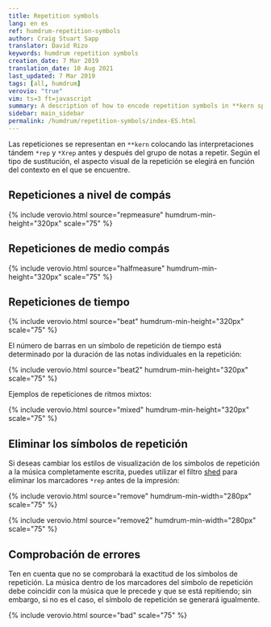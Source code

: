 ```yaml
---
title: Repetition symbols
lang: en es
ref: humdrum-repetition-symbols
author: Craig Stuart Sapp
translator: David Rizo
keywords: humdrum repetition symbols
creation_date: 7 Mar 2019
translation_date: 10 Aug 2021
last_updated: 7 Mar 2019
tags: [all, humdrum]
verovio: "true"
vim: ts=3 ft=javascript
summary: A description of how to encode repetition symbols in **kern spines.
sidebar: main_sidebar
permalink: /humdrum/repetition-symbols/index-ES.html
---
```


Las repeticiones se representan en `**kern` colocando las interpretaciones tándem `*rep` y `*Xrep` antes y después del grupo de notas a repetir.  Según el tipo de sustitución, el aspecto visual de la repetición se elegirá en función del contexto en el que se encuentre.


## Repeticiones a nivel de compás ##


{% include verovio.html
	source="repmeasure"
	humdrum-min-height="320px"
	scale="75"
%}
<script type="application/json" id="repmeasure">
**kern
*M3/4
=1
4c
4d
4e
=2
*rep
4c
4d
4e
*Xrep
=3
4e
4d
4c
=4
*rep
4e
4d
4c
*Xrep
=5
*rep
4e
4d
4c
*Xrep
=
*-
</script>


## Repeticiones de medio compás ##

{% include verovio.html
	source="halfmeasure"
	humdrum-min-height="320px"
	scale="75"
%}
<script type="application/json" id="halfmeasure">
**kern
*M4/4
=1
8cL
8dJ
16gLL
16f
16e
16dJJ
*rep
8cL
8dJ
16gLL
16f
16e
16dJJ
*Xrep
=
*rep
8cL
8dJ
16gLL
16f
16e
16dJJ
*Xrep
*rep
8cL
8dJ
16gLL
16f
16e
16dJJ
*Xrep
=
2c;
=
*-
</script>



## Repeticiones de tiempo ##

{% include verovio.html
	source="beat"
	humdrum-min-height="320px"
	scale="75"
%}
<script type="application/json" id="beat">
**kern
*M4/4
=1
8cL
8dJ
*rep
8cL
8dJ
*Xrep
*rep
8cL
8dJ
*Xrep
*rep
8cL
8dJ
*Xrep
=2
8dL
8cJ
*rep
8dL
8cJ
*Xrep
8cL
8dJ
*rep
8cL
8dJ
*Xrep
=2
=
*-
</script>


El número de barras en un símbolo de repetición de tiempo está determinado por la duración de las notas individuales en la repetición:


{% include verovio.html
	source="beat2"
	humdrum-min-height="320px"
	scale="75"
%}
<script type="application/json" id="beat2">
**kern
*M6/4
=1
8cL
8dJ
*rep
8cL
8dJ
*Xrep
16cLL
16d
16e
16fJJ
*rep
16cLL
16d
16e
16fJJ
*Xrep
32cLLL
32dL
32eJ
32fJJ
32gLL
32aL
32bJ
32ccJJJ
*rep
32cLLL
32d
32e
32fJJ
32gLL
32a
32b
32ccJJJ
*Xrep
=
*-
</script>


Ejemplos de repeticiones de ritmos mixtos:

{% include verovio.html
	source="mixed"
	humdrum-min-height="320px"
	scale="75"
%}
<script type="application/json" id="mixed">
**kern
*M4/4
=1
8.cL
16dJ
*rep
8.cL
16dJ
*Xrep
16eL
16d
8cJ
*rep
16eL
16d
8cJ
*Xrep
=2
1c
=
*-
</script>


## Eliminar los símbolos de repetición ##

Si deseas cambiar los estilos de visualización de los símbolos de repetición a la música completamente escrita, puedes utilizar el filtro [shed](/filter/shed) para eliminar los marcadores `*rep` antes de la impresión:


{% include verovio.html
	source="remove"
	humdrum-min-width="280px"
	scale="75"
%}
<script type="application/json" id="remove">
**kern
*M4/4
=1
16cLL
16e
16g
16eJJ
*rep
16cLL
16e
16g
16eJJ
*Xrep
*rep
16cLL
16e
16g
16eJJ
*Xrep
=
*-
</script>

{% include verovio.html
	source="remove2"
	humdrum-min-width="280px"
	scale="75"
%}
<script type="application/json" id="remove2">
!!!filter: shed -e 's/^X?rep$//I'
**kern
*M4/4
=1
16cLL
16e
16g
16eJJ
*rep
16cLL
16e
16g
16eJJ
*Xrep
*rep
16cLL
16e
16g
16eJJ
*Xrep
=
*-
</script>





## Comprobación de errores ##

Ten en cuenta que no se comprobará la exactitud de los símbolos de repetición. La música dentro de los marcadores del símbolo de repetición debe coincidir con la música que le precede y que se está repitiendo; sin embargo, si no es el caso, el símbolo de repetición se generará igualmente. 

{% include verovio.html
	source="bad"
	scale="75"
%}
<script type="application/json" id="bad">
**kern
*M4/4
=1
4c
4g
*rep
4d
4a
*Xrep
=
*-
</script>



